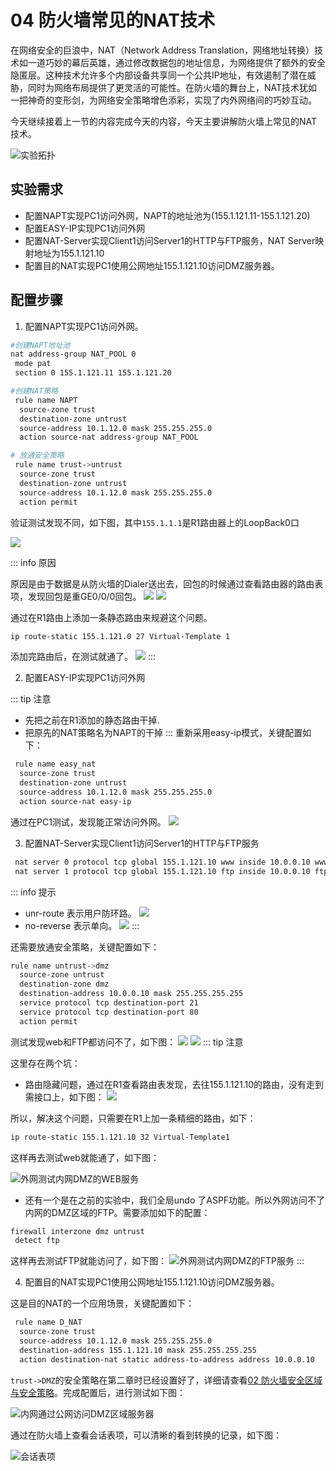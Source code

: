 # 04 防火墙常见的NAT技术

在网络安全的巨浪中，NAT（Network Address Translation，网络地址转换）技术如一道巧妙的幕后英雄，通过修改数据包的地址信息，为网络提供了额外的安全隐匿层。这种技术允许多个内部设备共享同一个公共IP地址，有效遏制了潜在威胁，同时为网络布局提供了更灵活的可能性。在防火墙的舞台上，NAT技术犹如一把神奇的变形剑，为网络安全策略增色添彩，实现了内外网络间的巧妙互动。

今天继续接着上一节的内容完成今天的内容，今天主要讲解防火墙上常见的NAT技术。

![实验拓扑](https://didiplus.oss-cn-hangzhou.aliyuncs.com/20240114105541.png)

## 实验需求

- 配置NAPT实现PC1访问外网，NAPT的地址池为(155.1.121.11-155.1.121.20)
- 配置EASY-IP实现PC1访问外网
- 配置NAT-Server实现Client1访问Server1的HTTP与FTP服务，NAT Server映射地址为155.1.121.10
- 配置目的NAT实现PC1使用公网地址155.1.121.10访问DMZ服务器。

## 配置步骤

1. 配置NAPT实现PC1访问外网。
   
```bash
#创建NAPT地址池
nat address-group NAT_POOL 0
 mode pat
 section 0 155.1.121.11 155.1.121.20

#创建NAT策略
 rule name NAPT
  source-zone trust
  destination-zone untrust
  source-address 10.1.12.0 mask 255.255.255.0
  action source-nat address-group NAT_POOL

# 放通安全策略
 rule name trust->untrust
  source-zone trust
  destination-zone untrust
  source-address 10.1.12.0 mask 255.255.255.0
  action permit
```

验证测试发现不同，如下图，其中`155.1.1.1`是R1路由器上的LoopBack0口

![](https://didiplus.oss-cn-hangzhou.aliyuncs.com/20240112141914.png)

::: info 原因

原因是由于数据是从防火墙的Dialer送出去，回包的时候通过查看路由器的路由表项，发现回包是重GE0/0/0回包。
![](https://didiplus.oss-cn-hangzhou.aliyuncs.com/20240112151451.png)
![](https://didiplus.oss-cn-hangzhou.aliyuncs.com/20240112151307.png)

通过在R1路由上添加一条静态路由来规避这个问题。
```bash
ip route-static 155.1.121.0 27 Virtual-Template 1
```
添加完路由后，在测试就通了。
![](https://didiplus.oss-cn-hangzhou.aliyuncs.com/20240112151653.png)
:::

2.  配置EASY-IP实现PC1访问外网

::: tip 注意
- 先把之前在R1添加的静态路由干掉.
- 把原先的NAT策略名为NAPT的干掉
:::
重新采用easy-ip模式，关键配置如下：
```bash
 rule name easy_nat
  source-zone trust
  destination-zone untrust
  source-address 10.1.12.0 mask 255.255.255.0
  action source-nat easy-ip
```

通过在PC1测试，发现能正常访问外网。
![](https://didiplus.oss-cn-hangzhou.aliyuncs.com/20240112152350.png)


3. 配置NAT-Server实现Client1访问Server1的HTTP与FTP服务

```bash
 nat server 0 protocol tcp global 155.1.121.10 www inside 10.0.0.10 www no-reverse unr-route
 nat server 1 protocol tcp global 155.1.121.10 ftp inside 10.0.0.10 ftp no-reverse unr-route
```
::: info 提示
 - unr-route 表示用户防环路。
![](https://didiplus.oss-cn-hangzhou.aliyuncs.com/20240112161442.png)
 - no-reverse 表示单向。
![](https://didiplus.oss-cn-hangzhou.aliyuncs.com/20240112161527.png)
:::

还需要放通安全策略，关键配置如下：
```bash
rule name untrust->dmz
  source-zone untrust
  destination-zone dmz
  destination-address 10.0.0.10 mask 255.255.255.255
  service protocol tcp destination-port 21
  service protocol tcp destination-port 80
  action permit
```

测试发现web和FTP都访问不了，如下图：
![](https://didiplus.oss-cn-hangzhou.aliyuncs.com/20240113101123.png)
![](https://didiplus.oss-cn-hangzhou.aliyuncs.com/20240113101217.png)
::: tip 注意

这里存在两个坑：
- 路由隐藏问题，通过在R1查看路由表发现，去往155.1.121.10的路由，没有走到需接口上，如下图：
![](https://didiplus.oss-cn-hangzhou.aliyuncs.com/20240113101506.png)

所以，解决这个问题，只需要在R1上加一条精细的路由，如下：
```bash
ip route-static 155.1.121.10 32 Virtual-Template1
```
这样再去测试web就能通了，如下图：

![外网测试内网DMZ的WEB服务](https://didiplus.oss-cn-hangzhou.aliyuncs.com/20240114103751.png)

- 还有一个是在之前的实验中，我们全局undo 了ASPF功能。所以外网访问不了内网的DMZ区域的FTP。需要添加如下的配置：
```bash
firewall interzone dmz untrust
 detect ftp
```
这样再去测试FTP就能访问了，如下图：
![外网测试内网DMZ的FTP服务](https://didiplus.oss-cn-hangzhou.aliyuncs.com/20240114104241.png)
:::

4. 配置目的NAT实现PC1使用公网地址155.1.121.10访问DMZ服务器。

这是目的NAT的一个应用场景，关键配置如下：
```bash
 rule name D_NAT
  source-zone trust
  source-address 10.1.12.0 mask 255.255.255.0
  destination-address 155.1.121.10 mask 255.255.255.255
  action destination-nat static address-to-address address 10.0.0.10
```
`trust->DMZ`的安全策略在第二章时已经设置好了，详细请查看[02 防火墙安全区域与安全策略](./2.firewall_security_zones.md)。完成配置后，进行测试如下图：

![内网通过公网访问DMZ区域服务器](https://didiplus.oss-cn-hangzhou.aliyuncs.com/20240114105323.png)

通过在防火墙上查看会话表项，可以清晰的看到转换的记录，如下图：

![会话表项](https://didiplus.oss-cn-hangzhou.aliyuncs.com/20240114105440.png)



